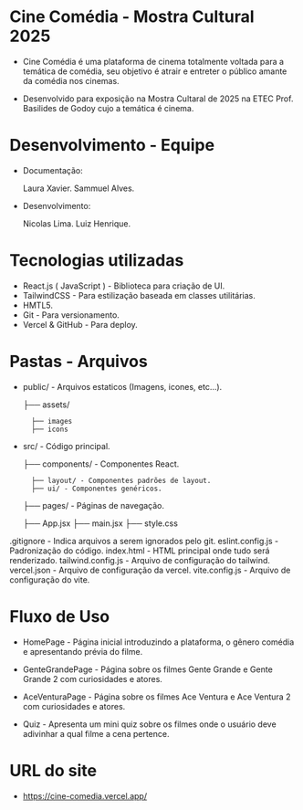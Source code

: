 # Cine Comédia - Mostra Cultural 2025

- Cine Comédia é uma plataforma de cinema totalmente voltada para a temática de comédia, seu objetivo é 
atrair e entreter o público amante da comédia nos cinemas.

- Desenvolvido para exposição na Mostra Cultaral de 2025 na ETEC Prof. Basilides de Godoy cujo a temática é cinema.

# Desenvolvimento - Equipe

- Documentação:

    Laura Xavier.
    Sammuel Alves.

- Desenvolvimento:

    Nicolas Lima.
    Luiz Henrique.

# Tecnologias utilizadas

- React.js ( JavaScript ) - Biblioteca para criação de UI.
- TailwindCSS - Para estilização baseada em classes utilitárias.
- HMTL5.
- Git - Para versionamento.
- Vercel & GitHub - Para deploy.

# Pastas - Arquivos

- public/ - Arquivos estaticos (Imagens, icones, etc...).

    ├── assets/

        ├── images
        ├── icons

- src/ - Código principal.

    ├── components/ - Componentes React.

        ├── layout/ - Componentes padrões de layout.
        ├── ui/ - Componentes genéricos.
    
    ├── pages/ - Páginas de navegação.

    ├── App.jsx
    ├── main.jsx
    ├── style.css

.gitignore - Indica arquivos a serem ignorados pelo git.
eslint.config.js - Padronização do código.
index.html - HTML principal onde tudo será renderizado.
tailwind.config.js - Arquivo de configuração do tailwind.
vercel.json - Arquivo de configuração da vercel.
vite.config.js - Arquivo de configuração do vite.

# Fluxo de Uso

- HomePage - Página inicial introduzindo a plataforma, o gênero comédia e apresentando prévia do filme.

- GenteGrandePage - Página sobre os filmes Gente Grande e Gente Grande 2 com curiosidades e atores.

- AceVenturaPage - Página sobre os filmes Ace Ventura e Ace Ventura 2 com curiosidades e atores.

- Quiz - Apresenta um mini quiz sobre os filmes onde o usuário deve adivinhar a qual filme a cena pertence.

# URL do site

- https://cine-comedia.vercel.app/